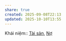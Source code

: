 ```yaml
---
share: true
created: 2025-09-08T22:13
updated: 2025-10-10T13:55
---
```

Khái niệm:: [Tài sản](../../../%CE%9E%20Kh%C3%A1i%20ni%E1%BB%87m/T%C3%A0i%20s%E1%BA%A3n.md), [Nợ](../../../%CE%9E%20Kh%C3%A1i%20ni%E1%BB%87m/Vay,%20n%E1%BB%A3/N%E1%BB%A3.md)